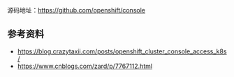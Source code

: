源码地址：<https://github.com/openshift/console>



## 参考资料

- <https://blog.crazytaxii.com/posts/openshift_cluster_console_access_k8s/>
- <https://www.cnblogs.com/zard/p/7767112.html>